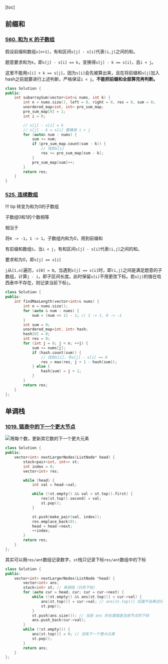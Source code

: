 [toc]

## 前缀和

### [560. 和为 K 的子数组](https://leetcode.cn/problems/subarray-sum-equals-k/)

假设前缀和数组`s[n+1]`，有和区间`s[j] - s[i]`代表`(i,j]`之间的和。

题意要求和为`k`，即`s[j] - s[i] == k`，变换得`s[j] - k == s[i]`，且`i < j`。

这里不能用`s[i] + k == s[j]`，因为`s[i]`会先被算出来，且在将前缀和`s[j]`加入hash之前就要进行上述判断，严格保证`i < j`。**不能把前缀和全部算完再判断。**

```cpp
class Solution {
public:
    int subarraySum(vector<int>& nums, int k) {
        int n = nums.size(), left = 0, right = 0, res = 0, sum = 0;
        unordered_map<int, int> pre_sum_map;
        pre_sum_map[0] = 1;
        int i = 0;

        // s[j] - s[i] = k
        // s[j] - k = s[i] 要确保 i < j
        for (auto& num : nums) {
            sum += num;
            if (pre_sum_map.count(sum - k)) {
                // 找到s[i]
                res += pre_sum_map[sum - k];
            }
            pre_sum_map[sum]++;
        }
        return res;
    }
}
```


### [525. 连续数组](https://leetcode.cn/problems/contiguous-array/)

!!! tip 转变为和为0的子数组

子数组0和1的个数相等

相当于

将`0 -> -1`，`1 -> 1`，子数组内和为0，用到前缀和

有前缀和数组`S`，当`i < j`，有和区间`s[j] - s[i]`代表`(i,j]`之间的和。

要求和为0，即`s[j] == s[i]`

`j`从`[1,n]`遍历，`s[0] = 0`。当遇到`s[j] == s[i]`时，即`(i,j]`之间是满足题意的子数组，计算`j - i`，即子区间长度。此时保留`s[i]`不用更改下标。若`s[j]`的值在哈西表中不存在，则记录当前下标`j`。

```cpp
class Solution {
public:
    int findMaxLength(vector<int>& nums) {
        int n = nums.size();
        for (auto & num : nums) {
            num = (num << 1) - 1; // 1 -> 1, 0 -> -1
        }
        int sum = 0;
        unordered_map<int, int> hash;
        hash[0] = 0;
        int res = 0;
        for (int j = 0; j < n; ++j) {
            sum += nums[j];
            if (hash.count(sum)) {
                // 找到s[i]，令s[j] - s[i] == 0
                res = max(res, j + 1 - hash[sum]);
            } else {
                hash[sum] = j + 1;
            }
        }
        return res;
    }
};
```

## 单调栈

### [1019. 链表中的下一个更大节点](https://leetcode.cn/problems/next-greater-node-in-linked-list/)

![用每个数，更新其它数的下一个更大元素](https://pic.leetcode.cn/1681051452-kjwDTN-1019-2-c.png)

```cpp
class Solution {
public:
    vector<int> nextLargerNodes(ListNode* head) {
        stack<pair<int, int>> st;
        int index = 0;
        vector<int> res;

        while (head) {
            int val = head->val;

            while (!st.empty() && val > st.top().first) {
                res[st.top().second] = val;
                st.pop();
            }

            st.push(make_pair(val, index));
            res.emplace_back(0);
            head = head->next;
            ++index;
        }
        return res;
    }
};
```

其实可以用`res/ant`数组记录数字，`st`栈只记录下标`res/ant`数组中的下标

```cpp
class Solution {
public:
    vector<int> nextLargerNodes(ListNode *head) {
        vector<int> ans;
        stack<int> st; // 单调栈（只存下标）
        for (auto cur = head; cur; cur = cur->next) {
            while (!st.empty() && ans[st.top()] < cur->val) {
                ans[st.top()] = cur->val; // ans[st.top()] 后面不会再访问到了
                st.pop();
            }
            st.push(ans.size()); // 当前 ans 的长度就是当前节点的下标
            ans.push_back(cur->val);
        }
        while (!st.empty()) {
            ans[st.top()] = 0; // 没有下一个更大元素
            st.pop();
        }
        return ans;
    }
};
```